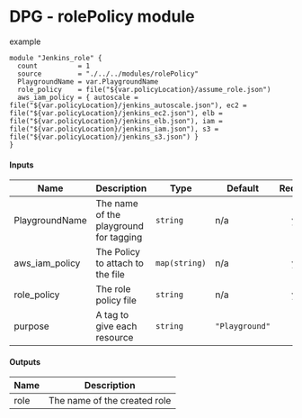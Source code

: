 # DPG - rolePolicy module

example

``` HCL
module "Jenkins_role" {
  count          = 1
  source         = "./../../modules/rolePolicy"
  PlaygroundName = var.PlaygroundName
  role_policy    = file("${var.policyLocation}/assume_role.json")
  aws_iam_policy = { autoscale = file("${var.policyLocation}/jenkins_autoscale.json"), ec2 = file("${var.policyLocation}/jenkins_ec2.json"), elb = file("${var.policyLocation}/jenkins_elb.json"), iam = file("${var.policyLocation}/jenkins_iam.json"), s3 = file("${var.policyLocation}/jenkins_s3.json") }
}
```

#### Inputs

| Name | Description | Type | Default | Required |
|------|-------------|------|---------|:--------:|
| PlaygroundName | The name of the playground for tagging | `string` | n/a | yes |
| aws_iam_policy | The Policy to attach to the file | `map(string)` | n/a | yes |
| role_policy | The role policy file | `string` | n/a | yes |
| purpose | A tag to give each resource | `string` | `"Playground"` | no |

#### Outputs

| Name | Description |
|------|-------------|
| role | The name of the created role |

